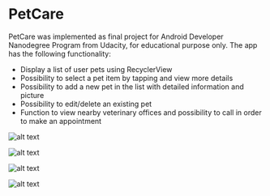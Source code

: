 # PetCare

PetCare was implemented as final project for Android Developer Nanodegree Program from Udacity, for educational purpose only. The app has the following functionality:

* Display a list of user pets using RecyclerView 
* Possibility to select a pet item by tapping and view more details
* Possibility to add a new pet in the list with detailed information and picture
* Possibility to edit/delete an existing pet
* Function to view nearby veterinary offices and possibility to call in order to make an appointment

![alt text](screenshots/my_pets.png "My Pets list")

![alt text](screenshots/add_pet.png "Add a pet screen")

![alt text](screenshots/pet_details.png "Pet details screen")

![alt text](screenshots/find_vet.png "Find a vet")
